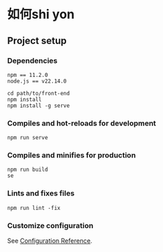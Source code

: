 # 如何shi yon

## Project setup

### Dependencies
```
npm == 11.2.0
node.js == v22.14.0
```

```
cd path/to/front-end
npm install
npm install -g serve
```

### Compiles and hot-reloads for development
```
npm run serve
```

### Compiles and minifies for production
```
npm run build
se
```

### Lints and fixes files
```
npm run lint -fix
```

### Customize configuration
See [Configuration Reference](https://cli.vuejs.org/config/).
